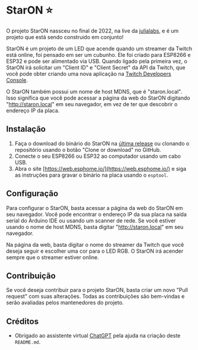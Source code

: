 <html lang="pt">


# StarON ⭐

O projeto StarON nassceu no final de 2022, na live da [julialabs](https://www.twitch.tv/julialabs), e é um projeto que está sendo construido em conjunto!

StarON é um projeto de um LED que acende quando um streamer da Twitch está online, foi pensado em ser um cubunho. Ele foi criado para ESP8266 e ESP32 e pode ser alimentado via USB. Quando ligado pela primeira vez, o StarON irá solicitar um "Client ID" e "Client Secret" da API da Twitch, que você pode obter criando uma nova aplicação na [Twitch Developers Console](https://dev.twitch.tv/console/apps/create).

O StarON também possui um nome de host MDNS, que é "staron.local". Isso significa que você pode acessar a página da web do StarON digitando "http://staron.local" em seu navegador, em vez de ter que descobrir o endereço IP da placa.

## Instalação

1. Faça o download do binário do StarON na [última release](https://github.com/BiancaRerre/StarON-Twitch-LED-notificator/releases/tag/staron) ou clonando o repositório usando o botão "Clone or download" no GitHub.
2. Conecte o seu ESP8266 ou ESP32 ao computador usando um cabo USB.
3. Abra o site [https://web.esphome.io/](https://web.esphome.io/) e siga as instruções para gravar o binário na placa usando o `esptool`.

## Configuração

Para configurar o StarON, basta acessar a página da web do StarON em seu navegador. Você pode encontrar o endereço IP da sua placa na saída serial do Arduino IDE ou usando um scanner de rede. Se você estiver usando o nome de host MDNS, basta digitar "http://staron.local" em seu navegador.

Na página da web, basta digitar o nome do streamer da Twitch que você deseja seguir e escolher uma cor para o LED RGB. O StarON irá acender sempre que o streamer estiver online.

## Contribuição

Se você deseja contribuir para o projeto StarON, basta criar um novo "Pull request" com suas alterações. Todas as contribuições são bem-vindas e serão avaliadas pelos mantenedores do projeto.

## Créditos

- Obrigado ao assistente virtual [ChatGPT](https://chat.openai.com/chat) pela ajuda na criação deste `README.md`.
